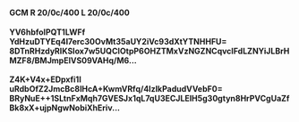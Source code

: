 #### GCM R 20/0c/400 L 20/0c/400
**YV6hbfoIPQT1LWFf**<br/>**YdHzuDTYEq4I7erc30OvMt35aUY2iVc93dXtYTNHHFU=**<br/>**8DTnRHzdyRIKSlox7w5UQCIOtpP6OHZTMxVzNGZNCqvcIFdLZNYiJLBrHMZF8/BMJmpElVS09VAHq/M6...**<br/><br/>
**Z4K+V4x+EDpxfi1l**<br/>**uRdbOfZ2JmcBc8IHcA+KwmVRfq/4lzIkPadudVVebF0=**<br/>**BRyNuE++1SLtnFxMqh7GVESJx1qL7qU3ECJLEIH5g30gtyn8HrPVCgUaZfBk8xX+ujpNgwNobiXhEriv...**